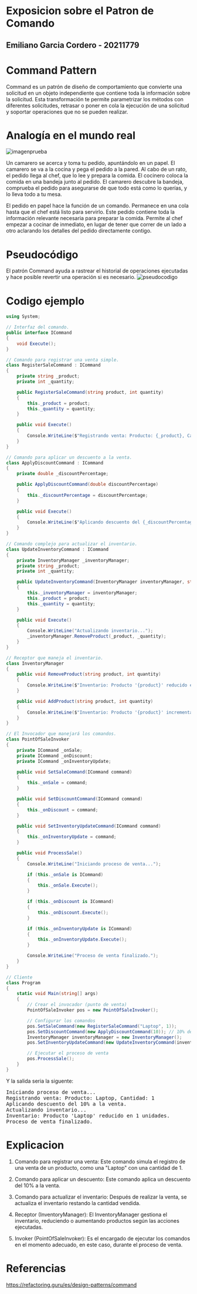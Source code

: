 # Exposicion sobre el Patron de Comando
## Emiliano Garcia Cordero - 20211779

# Command Pattern

Command es un patrón de diseño de comportamiento que convierte una solicitud en un objeto independiente que contiene toda la información sobre la solicitud. Esta transformación te permite parametrizar los métodos con diferentes solicitudes, retrasar o poner en cola la ejecución de una solicitud y soportar operaciones que no se pueden realizar.

# Analogía en el mundo real

![imagenprueba](https://refactoring.guru/images/patterns/content/command/command-comic-1.png?id=551df832f445080976f3116e0dc120c9)


<p>Un camarero se acerca y toma tu pedido, apuntándolo en un papel. El camarero se va a la cocina y pega el pedido a la pared. Al cabo de un rato, el pedido llega al chef, que lo lee y prepara la comida. El cocinero coloca la comida en una bandeja junto al pedido. El camarero descubre la bandeja, comprueba el pedido para asegurarse de que todo está como lo querías, y lo lleva todo a tu mesa.</p>

<p>El pedido en papel hace la función de un comando. Permanece en una cola hasta que el chef está listo para servirlo. Este pedido contiene toda la información relevante necesaria para preparar la comida. Permite al chef empezar a cocinar de inmediato, en lugar de tener que correr de un lado a otro aclarando los detalles del pedido directamente contigo.</p>

# Pseudocódigo
El patrón Command ayuda a rastrear el historial de operaciones ejecutadas y hace posible revertir una operación si es necesario.
![pseudocodigo](https://refactoring.guru/images/patterns/diagrams/command/example.png?id=1f42c8395fe54d0e409026b91881e2a0)

# Codigo ejemplo

```c#
using System;

// Interfaz del comando.
public interface ICommand
{
    void Execute();
}

// Comando para registrar una venta simple.
class RegisterSaleCommand : ICommand
{
    private string _product;
    private int _quantity;

    public RegisterSaleCommand(string product, int quantity)
    {
        this._product = product;
        this._quantity = quantity;
    }

    public void Execute()
    {
        Console.WriteLine($"Registrando venta: Producto: {_product}, Cantidad: {_quantity}");
    }
}

// Comando para aplicar un descuento a la venta.
class ApplyDiscountCommand : ICommand
{
    private double _discountPercentage;

    public ApplyDiscountCommand(double discountPercentage)
    {
        this._discountPercentage = discountPercentage;
    }

    public void Execute()
    {
        Console.WriteLine($"Aplicando descuento del {_discountPercentage}% a la venta.");
    }
}

// Comando complejo para actualizar el inventario.
class UpdateInventoryCommand : ICommand
{
    private InventoryManager _inventoryManager;
    private string _product;
    private int _quantity;

    public UpdateInventoryCommand(InventoryManager inventoryManager, string product, int quantity)
    {
        this._inventoryManager = inventoryManager;
        this._product = product;
        this._quantity = quantity;
    }

    public void Execute()
    {
        Console.WriteLine("Actualizando inventario...");
        _inventoryManager.RemoveProduct(_product, _quantity);
    }
}

// Receptor que maneja el inventario.
class InventoryManager
{
    public void RemoveProduct(string product, int quantity)
    {
        Console.WriteLine($"Inventario: Producto '{product}' reducido en {quantity} unidades.");
    }

    public void AddProduct(string product, int quantity)
    {
        Console.WriteLine($"Inventario: Producto '{product}' incrementado en {quantity} unidades.");
    }
}

// El Invocador que manejará los comandos.
class PointOfSaleInvoker
{
    private ICommand _onSale;
    private ICommand _onDiscount;
    private ICommand _onInventoryUpdate;

    public void SetSaleCommand(ICommand command)
    {
        this._onSale = command;
    }

    public void SetDiscountCommand(ICommand command)
    {
        this._onDiscount = command;
    }

    public void SetInventoryUpdateCommand(ICommand command)
    {
        this._onInventoryUpdate = command;
    }

    public void ProcessSale()
    {
        Console.WriteLine("Iniciando proceso de venta...");

        if (this._onSale is ICommand)
        {
            this._onSale.Execute();
        }

        if (this._onDiscount is ICommand)
        {
            this._onDiscount.Execute();
        }

        if (this._onInventoryUpdate is ICommand)
        {
            this._onInventoryUpdate.Execute();
        }

        Console.WriteLine("Proceso de venta finalizado.");
    }
}

// Cliente
class Program
{
    static void Main(string[] args)
    {
        // Crear el invocador (punto de venta)
        PointOfSaleInvoker pos = new PointOfSaleInvoker();

        // Configurar los comandos
        pos.SetSaleCommand(new RegisterSaleCommand("Laptop", 1));
        pos.SetDiscountCommand(new ApplyDiscountCommand(10)); // 10% de descuento
        InventoryManager inventoryManager = new InventoryManager();
        pos.SetInventoryUpdateCommand(new UpdateInventoryCommand(inventoryManager, "Laptop", 1));

        // Ejecutar el proceso de venta
        pos.ProcessSale();
    }
}
```


Y la salida seria la siguente:

<pre>
Iniciando proceso de venta...
Registrando venta: Producto: Laptop, Cantidad: 1
Aplicando descuento del 10% a la venta.
Actualizando inventario...
Inventario: Producto 'Laptop' reducido en 1 unidades.
Proceso de venta finalizado.
</pre>

# Explicacion
1. Comando para registrar una venta: Este comando simula el registro de una venta de un producto, como una "Laptop" con una cantidad de 1.


2. Comando para aplicar un descuento: Este comando aplica un descuento del 10% a la venta.


3. Comando para actualizar el inventario: Después de realizar la venta, se actualiza el inventario restando la cantidad vendida.


4. Receptor (InventoryManager): El InventoryManager gestiona el inventario, reduciendo o aumentando productos según las acciones ejecutadas.


5. Invoker (PointOfSaleInvoker): Es el encargado de ejecutar los comandos en el momento adecuado, en este caso, durante el proceso de venta.



# Referencias

https://refactoring.guru/es/design-patterns/command

